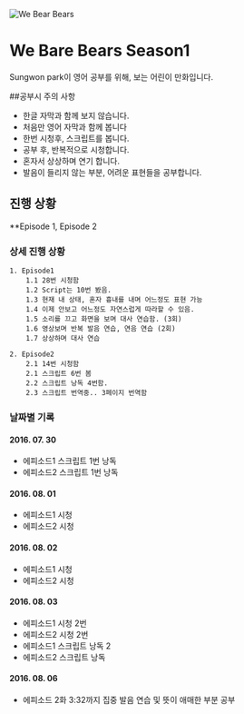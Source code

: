 ![We Bear Bears](http://i.newsarama.com/images/i/000/152/747/i02/Bears_Logo.jpg?1439493495)
# We Bare Bears Season1
Sungwon park이 영어 공부를 위해, 보는 어린이 만화입니다.

##공부시 주의 사항

- 한글 자막과 함께 보지 않습니다.
- 처음만 영어 자막과 함께 봅니다
- 한번 시청후, 스크립트를 봅니다.
- 공부 후, 반복적으로 시청합니다.
- 혼자서 상상하며 연기 합니다.
- 발음이 들리지 않는 부분, 어려운 표현들을 공부합니다.

## 진행 상황
**Episode 1, Episode 2

### 상세 진행 상황
    1. Episode1 
        1.1 28번 시청함
        1.2 Script는 10번 봤음.
        1.3 현재 내 상태, 혼자 흉내를 내며 어느정도 표현 가능
        1.4 이제 안보고 어느정도 자연스럽게 따라할 수 있음.
        1.5 소리를 끄고 화면을 보며 대사 연습함. (3회)
        1.6 영상보며 반복 발음 연습, 연음 연습 (2회)
        1.7 상상하며 대사 연습

    2. Episode2 
        2.1 14번 시청함
        2.1 스크립트 6번 봄
        2.2 스크립트 낭독 4번함.
        2.3 스크립트 번역중.. 3페이지 번역함

### 날짜별 기록

####  2016. 07. 30
  * 에피소드1 스크립트 1번 낭독
  * 에피소드2 스크립트 1번 낭독

####  2016. 08. 01
  * 에피소드1 시청
  * 에피소드2 시청

####  2016. 08. 02
  * 에피소드1 시청
  * 에피소드2 시청

####  2016. 08. 03
  * 에피소드1 시청 2번
  * 에피소드2 시청 2번
  * 에피소드1 스크립트 낭독 2
  * 에피소드2 스크립트 낭독

#### 2016. 08. 06
  * 에피소드 2화 3:32까지 집중 발음 연습 및 뜻이 애매한 부분 공부